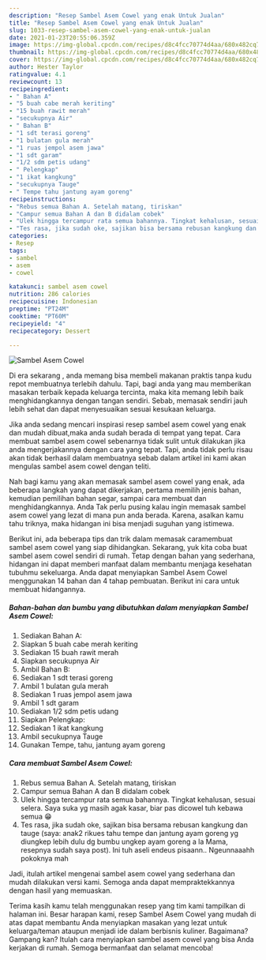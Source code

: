 ```yaml
---
description: "Resep Sambel Asem Cowel yang enak Untuk Jualan"
title: "Resep Sambel Asem Cowel yang enak Untuk Jualan"
slug: 1033-resep-sambel-asem-cowel-yang-enak-untuk-jualan
date: 2021-01-23T20:55:06.359Z
image: https://img-global.cpcdn.com/recipes/d8c4fcc70774d4aa/680x482cq70/sambel-asem-cowel-foto-resep-utama.jpg
thumbnail: https://img-global.cpcdn.com/recipes/d8c4fcc70774d4aa/680x482cq70/sambel-asem-cowel-foto-resep-utama.jpg
cover: https://img-global.cpcdn.com/recipes/d8c4fcc70774d4aa/680x482cq70/sambel-asem-cowel-foto-resep-utama.jpg
author: Hester Taylor
ratingvalue: 4.1
reviewcount: 13
recipeingredient:
- " Bahan A"
- "5 buah cabe merah keriting"
- "15 buah rawit merah"
- "secukupnya Air"
- " Bahan B"
- "1 sdt terasi goreng"
- "1 bulatan gula merah"
- "1 ruas jempol asem jawa"
- "1 sdt garam"
- "1/2 sdm petis udang"
- " Pelengkap"
- "1 ikat kangkung"
- "secukupnya Tauge"
- " Tempe tahu jantung ayam goreng"
recipeinstructions:
- "Rebus semua Bahan A. Setelah matang, tiriskan"
- "Campur semua Bahan A dan B didalam cobek"
- "Ulek hingga tercampur rata semua bahannya. Tingkat kehalusan, sesuai selera. Saya suka yg masih agak kasar, biar pas dicowel tuh kebawa semua 😁"
- "Tes rasa, jika sudah oke, sajikan bisa bersama rebusan kangkung dan tauge (saya: anak2 rikues tahu tempe dan jantung ayam goreng yg diungkep lebih dulu dg bumbu ungkep ayam goreng a la Mama, resepnya sudah saya post). Ini tuh aseli endeus pisaann.. Ngeunnaaahh pokoknya mah"
categories:
- Resep
tags:
- sambel
- asem
- cowel

katakunci: sambel asem cowel 
nutrition: 286 calories
recipecuisine: Indonesian
preptime: "PT24M"
cooktime: "PT60M"
recipeyield: "4"
recipecategory: Dessert

---
```



![Sambel Asem Cowel](https://img-global.cpcdn.com/recipes/d8c4fcc70774d4aa/680x482cq70/sambel-asem-cowel-foto-resep-utama.jpg)

Di era  sekarang , anda memang bisa membeli makanan praktis tanpa kudu repot membuatnya terlebih dahulu. Tapi, bagi anda yang mau memberikan masakan terbaik kepada keluarga tercinta, maka kita memang lebih baik menghidangkannya dengan tangan sendiri. Sebab, memasak sendiri jauh lebih sehat dan dapat menyesuaikan sesuai kesukaan keluarga.

Jika anda sedang mencari inspirasi resep sambel asem cowel yang enak dan mudah dibuat,maka anda sudah berada di tempat yang tepat. Cara membuat sambel asem cowel  sebenarnya tidak sulit untuk dilakukan jika anda mengerjakannya dengan cara yang tepat. Tapi, anda tidak perlu risau akan tidak berhasil dalam membuatnya 
sebab dalam artikel ini kami akan mengulas sambel asem cowel dengan teliti.  



Nah bagi kamu yang akan memasak sambel asem cowel yang enak, ada beberapa langkah yang dapat dikerjakan, pertama memilih jenis bahan, kemudian pemilihan bahan segar, sampai cara membuat dan menghidangkannya. Anda Tak perlu pusing kalau ingin memasak sambel asem cowel yang lezat di mana pun anda berada. Karena, asalkan kamu  tahu triknya, maka hidangan ini bisa menjadi suguhan yang istimewa.

Berikut ini, ada beberapa tips dan trik dalam memasak caramembuat sambel asem cowel yang siap dihidangkan. Sekarang, yuk kita coba buat sambel asem cowel sendiri di rumah. Tetap dengan bahan yang sederhana, hidangan ini dapat memberi manfaat dalam membantu menjaga kesehatan tubuhmu sekeluarga. Anda dapat menyiapkan Sambel Asem Cowel menggunakan 14 bahan dan 4 tahap pembuatan. Berikut ini cara untuk membuat hidangannya.

<!--inarticleads1-->

##### Bahan-bahan dan bumbu yang dibutuhkan dalam menyiapkan Sambel Asem Cowel:

1. Sediakan  Bahan A:
1. Siapkan 5 buah cabe merah keriting
1. Sediakan 15 buah rawit merah
1. Siapkan secukupnya Air
1. Ambil  Bahan B:
1. Sediakan 1 sdt terasi goreng
1. Ambil 1 bulatan gula merah
1. Sediakan 1 ruas jempol asem jawa
1. Ambil 1 sdt garam
1. Sediakan 1/2 sdm petis udang
1. Siapkan  Pelengkap:
1. Sediakan 1 ikat kangkung
1. Ambil secukupnya Tauge
1. Gunakan  Tempe, tahu, jantung ayam goreng




<!--inarticleads2-->

##### Cara membuat Sambel Asem Cowel:

1. Rebus semua Bahan A. Setelah matang, tiriskan
1. Campur semua Bahan A dan B didalam cobek
1. Ulek hingga tercampur rata semua bahannya. Tingkat kehalusan, sesuai selera. Saya suka yg masih agak kasar, biar pas dicowel tuh kebawa semua 😁
1. Tes rasa, jika sudah oke, sajikan bisa bersama rebusan kangkung dan tauge (saya: anak2 rikues tahu tempe dan jantung ayam goreng yg diungkep lebih dulu dg bumbu ungkep ayam goreng a la Mama, resepnya sudah saya post). Ini tuh aseli endeus pisaann.. Ngeunnaaahh pokoknya mah




Jadi, itulah artikel mengenai  sambel asem cowel  yang sederhana dan mudah dilakukan versi kami. Semoga anda dapat mempraktekkannya dengan hasil yang memuaskan. 

Terima kasih kamu telah menggunakan resep yang tim kami tampilkan di halaman ini. Besar harapan kami, resep  Sambel Asem Cowel yang mudah di atas dapat membantu Anda menyiapkan masakan yang lezat untuk keluarga/teman ataupun menjadi ide dalam berbisnis kuliner. Bagaimana? Gampang kan? Itulah cara menyiapkan sambel asem cowel yang bisa Anda kerjakan di rumah. Semoga bermanfaat dan selamat mencoba!

